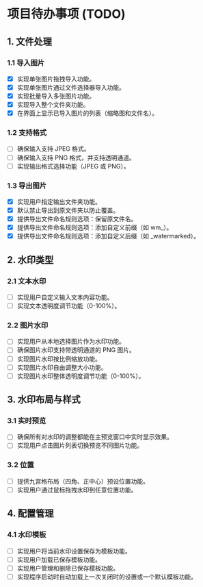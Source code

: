# 项目待办事项 (TODO)

## 1. 文件处理

### 1.1 导入图片
- [x] 实现单张图片拖拽导入功能。
- [x] 实现单张图片通过文件选择器导入功能。
- [x] 实现批量导入多张图片功能。
- [x] 实现导入整个文件夹功能。
- [x] 在界面上显示已导入图片的列表（缩略图和文件名）。

### 1.2 支持格式
- [ ] 确保输入支持 JPEG 格式。
- [ ] 确保输入支持 PNG 格式，并支持透明通道。
- [ ] 实现输出格式选择功能（JPEG 或 PNG）。

### 1.3 导出图片
- [x] 实现用户指定输出文件夹功能。
- [x] 默认禁止导出到原文件夹以防止覆盖。
- [x] 提供导出文件命名规则选项：保留原文件名。
- [x] 提供导出文件命名规则选项：添加自定义前缀（如 wm_）。
- [x] 提供导出文件命名规则选项：添加自定义后缀（如 _watermarked）。

## 2. 水印类型

### 2.1 文本水印
- [ ] 实现用户自定义输入文本内容功能。
- [ ] 实现文本透明度调节功能（0-100%）。

### 2.2 图片水印
- [ ] 实现用户从本地选择图片作为水印功能。
- [ ] 确保图片水印支持带透明通道的 PNG 图片。
- [ ] 实现图片水印按比例缩放功能。
- [ ] 实现图片水印自由调整大小功能。
- [ ] 实现图片水印整体透明度调节功能（0-100%）。

## 3. 水印布局与样式

### 3.1 实时预览
- [ ] 确保所有对水印的调整都能在主预览窗口中实时显示效果。
- [ ] 实现用户点击图片列表切换预览不同图片功能。

### 3.2 位置
- [ ] 提供九宫格布局（四角、正中心）预设位置功能。
- [ ] 实现用户通过鼠标拖拽水印到任意位置功能。

## 4. 配置管理

### 4.1 水印模板
- [ ] 实现用户将当前水印设置保存为模板功能。
- [ ] 实现用户加载已保存模板功能。
- [ ] 实现用户管理和删除已保存模板功能。
- [ ] 实现程序启动时自动加载上一次关闭时的设置或一个默认模板功能。